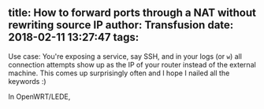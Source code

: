 title: How to forward ports through a NAT without rewriting source IP
author: Transfusion
date: 2018-02-11 13:27:47
tags:
---
Use case: You're exposing a service, say SSH, and in your logs (or `w`) all connection attempts show up as the IP of your router instead of the external machine. This comes up surprisingly often and I hope I nailed all the keywords :)

In OpenWRT/LEDE, 